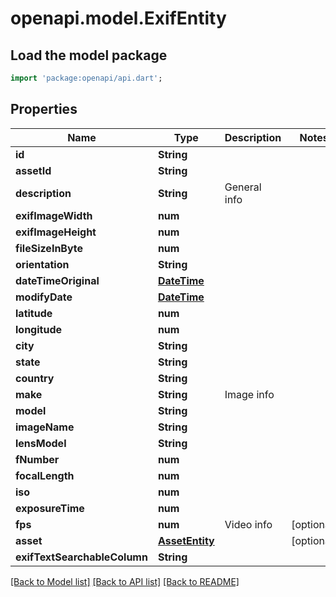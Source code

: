 # openapi.model.ExifEntity

## Load the model package
```dart
import 'package:openapi/api.dart';
```

## Properties
Name | Type | Description | Notes
------------ | ------------- | ------------- | -------------
**id** | **String** |  | 
**assetId** | **String** |  | 
**description** | **String** | General info | 
**exifImageWidth** | **num** |  | 
**exifImageHeight** | **num** |  | 
**fileSizeInByte** | **num** |  | 
**orientation** | **String** |  | 
**dateTimeOriginal** | [**DateTime**](DateTime.md) |  | 
**modifyDate** | [**DateTime**](DateTime.md) |  | 
**latitude** | **num** |  | 
**longitude** | **num** |  | 
**city** | **String** |  | 
**state** | **String** |  | 
**country** | **String** |  | 
**make** | **String** | Image info | 
**model** | **String** |  | 
**imageName** | **String** |  | 
**lensModel** | **String** |  | 
**fNumber** | **num** |  | 
**focalLength** | **num** |  | 
**iso** | **num** |  | 
**exposureTime** | **num** |  | 
**fps** | **num** | Video info | [optional] 
**asset** | [**AssetEntity**](AssetEntity.md) |  | [optional] 
**exifTextSearchableColumn** | **String** |  | 

[[Back to Model list]](../README.md#documentation-for-models) [[Back to API list]](../README.md#documentation-for-api-endpoints) [[Back to README]](../README.md)


